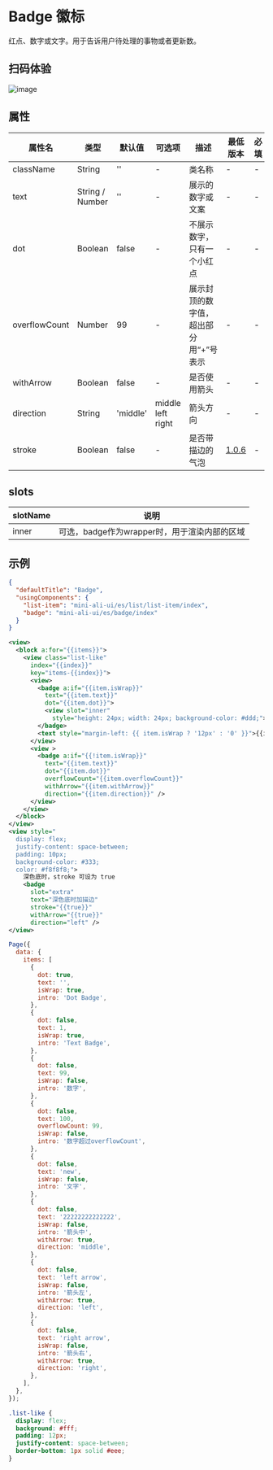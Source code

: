# Badge 徽标

红点、数字或文字。用于告诉用户待处理的事物或者更新数。

## 扫码体验

![image](http://mdn.alipayobjects.com/afts/img/A*OPTsT7uTzEkAAAAAAAAAAABkAa8wAA/original?bz=openpt_doc&t=QWjAorNavfdXv5ASjtEz7wAAAABkMK8AAAAA)




## 属性
| 属性名        | 类型            | 默认值   | 可选项 | 描述                                  | 最低版本 | 必填 |
| ------------- | --------------- | -------- | ------ | ------------------------------------- | -------- | ---- |
| className     | String          | ''       | -      | 类名称                                | -        | -    |
| text          | String / Number | ''       | -      | 展示的数字或文案                      | -        | -    |
| dot           | Boolean         | false    | -      | 不展示数字，只有一个小红点            | -        | -    |
| overflowCount | Number          | 99       | -      | 展示封顶的数字值，超出部分用“+”号表示 | -        | -    |
| withArrow     | Boolean         | false    | -      | 是否使用箭头                          | -        | -    |
| direction     | String          | 'middle' | middle<br/> left<br/> right | 箭头方向                              | -        | -    |
| stroke | Boolean | false | - | 是否带描边的气泡 | [1.0.6](https://www.npmjs.com/package/mini-ali-ui?activeTab=versions) | - |

## slots

| slotName | 说明 |
| ---- | ---- |
| inner | 可选，badge作为wrapper时，用于渲染内部的区域 |

## 示例

```json
{
  "defaultTitle": "Badge",
  "usingComponents": {
    "list-item": "mini-ali-ui/es/list/list-item/index",
    "badge": "mini-ali-ui/es/badge/index"
  }
}
```

```xml
<view>
  <block a:for="{{items}}">
    <view class="list-like" 
      index="{{index}}" 
      key="items-{{index}}">
      <view>
        <badge a:if="{{item.isWrap}}" 
          text="{{item.text}}" 
          dot="{{item.dot}}">
          <view slot="inner" 
            style="height: 24px; width: 24px; background-color: #ddd;"></view>
        </badge>
        <text style="margin-left: {{ item.isWrap ? '12px' : '0' }}">{{item.intro}}</text>
      </view>
      <view >
        <badge a:if="{{!item.isWrap}}" 
          text="{{item.text}}" 
          dot="{{item.dot}}" 
          overflowCount="{{item.overflowCount}}" 
          withArrow="{{item.withArrow}}" 
          direction="{{item.direction}}" />
      </view>
    </view>
  </block>
</view>
<view style="
  display: flex;
  justify-content: space-between;
  padding: 10px;
  background-color: #333;
  color: #f8f8f8;">
    深色底时，stroke 可设为 true
    <badge 
      slot="extra"
      text="深色底时加描边"
      stroke="{{true}}" 
      withArrow="{{true}}" 
      direction="left" />
</view>
```

```javascript
Page({
  data: {
    items: [
      {
        dot: true,
        text: '',
        isWrap: true,
        intro: 'Dot Badge',
      },
      {
        dot: false,
        text: 1,
        isWrap: true,
        intro: 'Text Badge',
      },
      {
        dot: false,
        text: 99,
        isWrap: false,
        intro: '数字',
      },
      {
        dot: false,
        text: 100,
        overflowCount: 99,
        isWrap: false,
        intro: '数字超过overflowCount',
      },
      {
        dot: false,
        text: 'new',
        isWrap: false,
        intro: '文字',
      },
      {
        dot: false,
        text: '22222222222222',
        isWrap: false,
        intro: '箭头中',
        withArrow: true,
        direction: 'middle',
      },
      {
        dot: false,
        text: 'left arrow',
        isWrap: false,
        intro: '箭头左',
        withArrow: true,
        direction: 'left',
      },
      {
        dot: false,
        text: 'right arrow',
        isWrap: false,
        intro: '箭头右',
        withArrow: true,
        direction: 'right',
      },
    ],
  },
});
```

```css
.list-like {
  display: flex;
  background: #fff;
  padding: 12px;
  justify-content: space-between;
  border-bottom: 1px solid #eee;
}
```